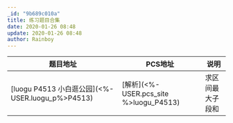 ```yaml
---
_id: "9b689c010a"
title: 练习题目合集
date: 2020-01-26 08:48
update: 2020-01-26 08:48
author: Rainboy
---
```



| 题目地址                                          | PCS地址 | 说明             |
|---------------------------------------------------|---------|------------------|
| [luogu P4513 小白逛公园](<%- USER.luogu_p%>P4513) |[解析](<%- USER.pcs_site %>luogu_P4513)         | 求区间最大子段和 |



